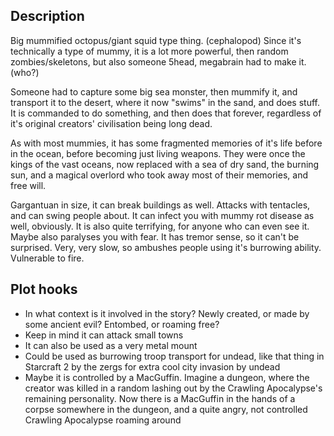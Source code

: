 ## Description

Big mummified octopus/giant squid type thing. (cephalopod) Since it's technically a type of mummy, it is a lot more powerful, then random zombies/skeletons, but also someone 5head, megabrain had to make it. (who?)

Someone had to capture some big sea monster, then mummify it, and transport it to the desert, where it now "swims" in the sand, and does stuff. It is commanded to do something, and then does that forever, regardless of it's original creators' civilisation being long dead.

As with most mummies, it has some fragmented memories of it's life before in the ocean, before becoming just living weapons. They were once the kings of the vast oceans, now replaced with a sea of dry sand, the burning sun, and a magical overlord who took away most of their memories, and free will.

Gargantuan in size, it can break  buildings as well. Attacks with tentacles, and can swing people about. It can infect you with mummy rot disease as well, obviously. It is also quite terrifying, for anyone who can even see it. Maybe also paralyses you with fear. It has tremor sense, so it can't be surprised. Very, very slow, so ambushes people using it's burrowing ability. Vulnerable to fire.

## Plot hooks

* In what context is it involved in the story? Newly created, or made by some ancient evil? Entombed, or roaming free?
* Keep in mind it can attack small towns
* It can also be used as a very metal mount
* Could be used as burrowing troop transport for undead, like that thing in Starcraft 2 by the zergs for extra cool city invasion by undead
* Maybe it is controlled by a MacGuffin. Imagine a dungeon, where the creator was killed in a random lashing out by the Crawling Apocalypse's remaining personality. Now there is a MacGuffin in the hands of a corpse somewhere in the dungeon, and a quite angry, not controlled Crawling Apocalypse roaming around
